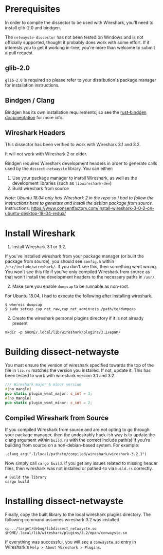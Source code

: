 # Prerequisites
In order to compile the dissector to be used with Wireshark, you'll need to install glib-2.0 and bindgen.

The `netwayste-dissector` has not been tested on Windows and is not officially supported, thought it probably does work with some effort. If it interests you to get it working in-tree, you're more than welcome to submit a pull request.

## glib-2.0
`glib-2.0` is required so please refer to your distribution's package manager for installation instructions.

## Bindgen / Clang
Bindgen has its own installation requirements, so see the [rust-bindgen documentation](https://rust-lang.github.io/rust-bindgen/requirements.html) for more info.

## Wireshark Headers

This dissector has been verified to work with Wireshark 3.1 and 3.2.

It will not work with Wireshark 2 or older.

Bindgen requires Wireshark development headers in order to generate calls used by the `dissect-netwayste` library. You can either:
1) Use your package manager to install Wireshark, as well as the development libraries (such as `libwireshark-dev`)
2) Build wireshark from source

*Note: Ubuntu 18.04 only has Wireshark 2 in the repo so I had to follow the instructions here to generate and install the debian package from source.*
Instructions: https://www.consentfactory.com/install-wireshark-3-0-2-on-ubuntu-desktop-18-04-redux/

# Install Wireshark

1. Install Wireshark 3.1 or 3.2.

If you've installed wireshark from your package manager (or built the package from source), you should see `config.h` within `/usr/include/wireshark/`. If you don't see this, then something went wrong. You won't see this file if you've only compiled Wireshark from source as that won't install the development headers to the necessary paths in `/usr/`.

2. Make sure you enable `dumpcap` to be runnable as non-root.

For Ubuntu 18.04, I had to execute the following after installing wireshark.

```
$ whereis dumpcap
$ sudo setcap cap_net_raw,cap_net_admin+eip /path/to/dumpcap
```

2. Create the wireshark personal plugins directory if it is not already present

`mkdir -p $HOME/.local/lib/wireshark/plugins/3.2/epan/`

# Building dissect-netwayste
You must ensure the version of wireshark specified towards the top of the file in `lib.rs` matches the version you installed. If not, update it. This has been tested to work with wireshark version 3.1 and 3.2.
```Rust
/// Wireshark major & minor version
#[no_mangle]
pub static plugin_want_major: c_int = 3;
#[no_mangle]
pub static plugin_want_minor: c_int = 2;
```

## Compiled Wireshark from Source
If you compiled Wireshark from source and are not opting to go through your package manager, then the undesirably hack-ish way is to update the clang argument within `build.rs` with the correct include path(s) if you're building from source on a non-debian-based system. For example:
```
.clang_arg("-I/local/path/to/compiled/wireshark/wireshark-3.2.1")
```

Now simply call `cargo build`. If you get any issues related to missing header files, then wireshark was not installed or pathed-to via `build.rs` correctly.
```
# Build the library
cargo build
```

# Installing dissect-netwayste
Finally, copy the built library to the local wireshark plugins directory. The following command assumes  wireshark 3.2 was installed.
```
cp ../target/debug/libdissect_netwayste.so $HOME/.local/lib/wireshark/plugins/3.2/epan/conwayste.so
```

If everything was successful, you will see a `conwayste.so` entry in Wireshark's `Help > About Wireshark > Plugins`.
